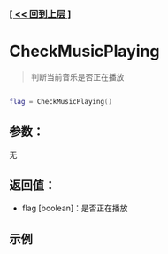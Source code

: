 ### [[ << 回到上层 ]](README.md)

# CheckMusicPlaying

> 判断当前音乐是否正在播放

```lua

flag = CheckMusicPlaying()

```

## 参数：

无

## 返回值：

+ flag [boolean]：是否正在播放

## 示例

```lua

```